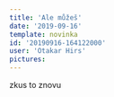 ```yaml
---
title: 'Ale můžeš'
date: '2019-09-16'
template: novinka
id: '20190916-164122000'
user: 'Otakar Hirs'
pictures:
---
```

zkus to znovu
